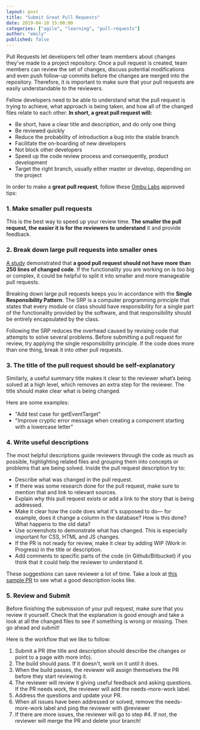 ```yaml
---
layout: post
title: "Submit Great Pull Requests"
date: 2019-04-18 15:00:00
categories: ["agile", "learning", "pull-requests"]
author: "emily"
published: false
---
```


Pull Requests let developers tell other team members about changes they've made to a project repository. Once a pull request is created, team members can review the set of changes, discuss potential modifications and even push follow-up commits before the changes are merged into the repository. Therefore, it is important to make sure that your pull requests are easily understandable to the reviewers.

<!--more-->

Fellow developers need to be able to understand what the pull request is trying to achieve, what approach is being taken, and how all of the changed files relate to each other. **In short, a great pull request will:**

- Be short, have a clear title and description, and do only one thing
- Be reviewed quickly
- Reduce the probability of introduction a bug into the stable branch
- Facilitate the on-boarding of new developers
- Not block other developers
- Speed up the code review process and consequently, product development
- Target the right branch, usually either master or develop, depending on the project

In order to make a **great pull request**, follow these [Ombu Labs](https://www.ombulabs.com) approved tips:

### 1. Make smaller pull requests

This is the best way to speed up your review time. **The smaller the pull request, the easier it is for the reviewers to understand** it and provide feedback.

### 2. Break down large pull requests into smaller ones

[A study](https://opensource.com/article/18/6/anatomy-perfect-pull-request) demonstrated that **a good pull request should not have more than 250 lines of changed code**. If the functionality you are working on is too big or complex, it could be helpful to split it into smaller and more manageable pull requests.

Breaking down large pull requests keeps you in accordance with the **Single Responsibility Pattern**. The SRP is a computer programming principle that states that every module or class should have responsibility for a single part of the functionality provided by the software, and that responsibility should be entirely encapsulated by the class.

Following the SRP reduces the overhead caused by revising code that attempts to solve several problems. Before submitting a pull request for review, try applying the single responsibility principle. If the code does more than one thing, break it into other pull requests.

### 3. The title of the pull request should be self-explanatory

Similarly, a useful summary title makes it clear to the reviewer what’s being solved at a high level, which removes an extra step for the reviewer. The title should make clear what is being changed.

Here are some examples:

- "Add test case for getEventTarget"
- "Improve cryptic error message when creating a component starting with a lowercase letter"

### 4. Write useful descriptions

The most helpful descriptions guide reviewers through the code as much as possible, highlighting related files and grouping them into concepts or problems that are being solved. Inside the pull request description try to:

- Describe what was changed in the pull request.
- If there was some research done for the pull request, make sure to mention that and link to relevant sources.
- Explain why this pull request exists or add a link to the story that is being addressed.
- Make it clear how the code does what it's supposed to do— for example, does it change a column in the database? How is this done? What happens to the old data?
- Use screenshots to demonstrate what has changed. This is especially important for CSS, HTML and JS changes.
- If the PR is not ready for review, make it clear by adding WIP (Work in Progress) in the title or description.
- Add comments to specific parts of the code (in Github/Bitbucket) if you think that it could help the reviewer to understand it.

These suggestions can save reviewer a lot of time. Take a look at [this sample PR](https://github.com/rails/rails/pull/32865) to see what a good description looks like.

### 5. Review and Submit

Before finishing the submission of your pull request, make sure that you review it yourself. Check that the explanation is good enough and take a look at all the changed files to see if something is wrong or missing. Then go ahead and submit!

Here is the workflow that we like to follow:

1. Submit a PR (the title and description should describe the changes or point to a page with more info).
2. The build should pass. If it doesn't, work on it until it does.
3. When the build passes, the reviewer will assign themselves the PR before they start reviewing it.
4. The reviewer will review it giving useful feedback and asking questions. If the PR needs work, the reviewer will add the needs-more-work label.
5. Address the questions and update your PR.
6. When all issues have been addressed or solved, remove the needs-more-work label and ping the reviewer with @reviewer
7. If there are more issues, the reviewer will go to step #4. If not, the reviewer will merge the PR and delete your branch! 
